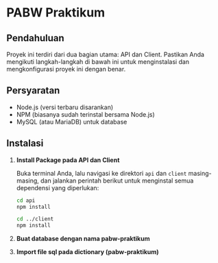 # PABW Praktikum

## Pendahuluan

Proyek ini terdiri dari dua bagian utama: API dan Client. Pastikan Anda mengikuti langkah-langkah di bawah ini untuk menginstalasi dan mengkonfigurasi proyek ini dengan benar.

## Persyaratan

- Node.js (versi terbaru disarankan)
- NPM (biasanya sudah terinstal bersama Node.js)
- MySQL (atau MariaDB) untuk database

## Instalasi

1. **Install Package pada API dan Client**

   Buka terminal Anda, lalu navigasi ke direktori `api` dan `client` masing-masing, dan jalankan perintah berikut untuk menginstal semua dependensi yang diperlukan:

   ```bash
   cd api
   npm install

   cd ../client
   npm install

2. **Buat database dengan nama pabw-praktikum**

3. **Import file sql pada dictionary (pabw-praktikum)**